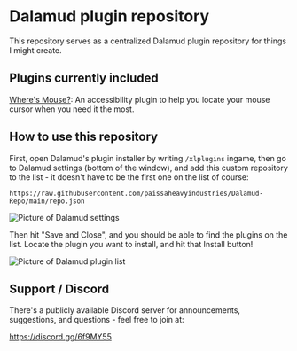 # Dalamud plugin repository

This repository serves as a centralized Dalamud plugin repository for things I might create.

## Plugins currently included

[Where's Mouse?](https://github.com/paissaheavyindustries/WheresMouse): An accessibility plugin to help you locate your mouse cursor when you need it the most.

## How to use this repository

First, open Dalamud's plugin installer by writing `/xlplugins` ingame, then go to Dalamud settings (bottom of the window), and add this custom repository to the list - it doesn't have to be the first one on the list of course:

`https://raw.githubusercontent.com/paissaheavyindustries/Dalamud-Repo/main/repo.json`

![Picture of Dalamud settings](https://i.imgur.com/FGBSZFf.png)

Then hit "Save and Close", and you should be able to find the plugins on the list. Locate the plugin you want to install, and hit that Install button!

![Picture of Dalamud plugin list](https://i.imgur.com/yWajAe1.png)

## Support / Discord

There's a publicly available Discord server for announcements, suggestions, and questions - feel free to join at:

https://discord.gg/6f9MY55
